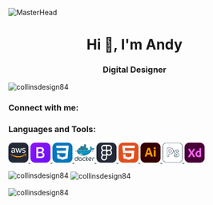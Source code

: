 
![MasterHead](https://images-assets.nasa.gov/image/GRC-1964-C-70182/GRC-1964-C-70182~orig.jpg)


<h1 align="center">Hi 👋, I'm Andy</h1>
<h3 align="center">Digital Designer</h3>

<p align="left"> <img src="https://komarev.com/ghpvc/?username=collinsdesign84&label=Profile%20views&color=0e75b6&style=flat" alt="collinsdesign84" /> </p>

<h3 align="left">Connect with me:</h3>
<p align="left">
</p>

<h3 align="left">Languages and Tools:</h3>
<p align="left"> <a href="https://aws.amazon.com" target="_blank" rel="noreferrer"> <img src="https://github.com/tandpfun/skill-icons/blob/main/icons/AWS-Dark.svg" alt="aws" width="40" height="40"/> </a> <a href="https://getbootstrap.com" target="_blank" rel="noreferrer"> <img src="https://github.com/tandpfun/skill-icons/blob/main/icons/Bootstrap.svg" alt="bootstrap" width="40" height="40"/> </a> <a href="https://www.w3schools.com/css/" target="_blank" rel="noreferrer"> <img src="https://github.com/tandpfun/skill-icons/blob/main/icons/CSS.svg" alt="css3" width="40" height="40"/> </a> <a href="https://www.docker.com/" target="_blank" rel="noreferrer"> <img src="https://raw.githubusercontent.com/devicons/devicon/master/icons/docker/docker-original-wordmark.svg" alt="docker" width="40" height="40"/> </a> <a href="https://www.figma.com/" target="_blank" rel="noreferrer"> <img src="https://github.com/tandpfun/skill-icons/blob/main/icons/Figma-Dark.svg" alt="figma" width="40" height="40"/> </a> <a href="https://www.w3.org/html/" target="_blank" rel="noreferrer"> <img src="https://github.com/tandpfun/skill-icons/blob/main/icons/HTML.svg" alt="html5" width="40" height="40"/> </a> <a href="https://www.adobe.com/in/products/illustrator.html" target="_blank" rel="noreferrer"> <img src="https://github.com/tandpfun/skill-icons/blob/main/icons/Illustrator.svg" alt="illustrator" width="40" height="40"/> </a> <a href="https://www.photoshop.com/en" target="_blank" rel="noreferrer"> <img src="https://raw.githubusercontent.com/devicons/devicon/master/icons/photoshop/photoshop-line.svg" alt="photoshop" width="40" height="40"/> </a> <a href="https://www.adobe.com/products/xd.html" target="_blank" rel="noreferrer"> <img src="https://github.com/tandpfun/skill-icons/blob/main/icons/XD.svg" alt="xd" width="40" height="40"/> </a> </p>

<p><img align="left" src="https://github-readme-stats.vercel.app/api/top-langs?username=collinsdesign84&show_icons=true&locale=en&layout=compact" alt="collinsdesign84" /></p>

<p>&nbsp;<img align="center" src="https://github-readme-stats.vercel.app/api?username=collinsdesign84&show_icons=true&locale=en" alt="collinsdesign84" /></p>

<p><img align="center" src="https://github-readme-streak-stats.herokuapp.com/?user=collinsdesign84&" alt="collinsdesign84" /></p>


